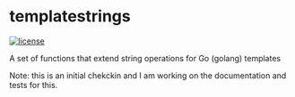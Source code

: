 # templatestrings


[![license](http://img.shields.io/badge/license-MIT-red.svg?style=flat)](https://raw.githubusercontent.com/pschlump/Go-FTL/master/LICENSE)

A set of functions that extend string operations for Go (golang) templates

Note: this is an initial chekckin and I am working on the documentation and tests for this.

